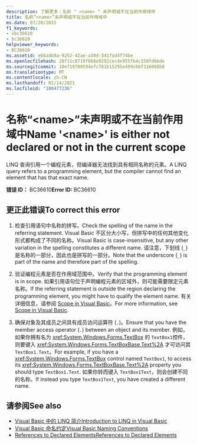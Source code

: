 ```yaml
---
description: 了解更多：名称 " <name> " 未声明或不在当前作用域中
title: 名称“<name>”未声明或不在当前作用域中
ms.date: 07/20/2015
f1_keywords:
- vbc36610
- bc36610
helpviewer_keywords:
- BC36610
ms.assetid: e66a4b8a-9252-42ae-a30d-341fad4f74be
ms.openlocfilehash: 28f11c8719f666e9292cec4e955fb4c150fd6bde
ms.sourcegitcommit: 10e719780594efc781b15295e499c66f316068b8
ms.translationtype: MT
ms.contentlocale: zh-CN
ms.lasthandoff: 02/14/2021
ms.locfileid: "100477236"
---
```

# <a name="name-name-is-either-not-declared-or-not-in-the-current-scope"></a><span data-ttu-id="7e642-103">名称“\<name>”未声明或不在当前作用域中</span><span class="sxs-lookup"><span data-stu-id="7e642-103">Name '\<name>' is either not declared or not in the current scope</span></span>

<span data-ttu-id="7e642-104">LINQ 查询引用一个编程元素，但编译器无法找到具有相同名称的元素。</span><span class="sxs-lookup"><span data-stu-id="7e642-104">A LINQ query refers to a programming element, but the compiler cannot find an element that has that exact name.</span></span>  
  
 <span data-ttu-id="7e642-105">**错误 ID：** BC36610</span><span class="sxs-lookup"><span data-stu-id="7e642-105">**Error ID:** BC36610</span></span>  
  
## <a name="to-correct-this-error"></a><span data-ttu-id="7e642-106">更正此错误</span><span class="sxs-lookup"><span data-stu-id="7e642-106">To correct this error</span></span>  
  
1. <span data-ttu-id="7e642-107">检查引用语句中名称的拼写。</span><span class="sxs-lookup"><span data-stu-id="7e642-107">Check the spelling of the name in the referring statement.</span></span> <span data-ttu-id="7e642-108">Visual Basic 不区分大小写，但拼写中的任何其他变化形式都构成了不同的名称。</span><span class="sxs-lookup"><span data-stu-id="7e642-108">Visual Basic is case-insensitive, but any other variation in the spelling constitutes a different name.</span></span> <span data-ttu-id="7e642-109">请注意，下划线 (`_`) 是名称的一部分，因此也是拼写的一部分。</span><span class="sxs-lookup"><span data-stu-id="7e642-109">Note that the underscore (`_`) is part of the name and therefore part of the spelling.</span></span>  
  
2. <span data-ttu-id="7e642-110">验证编程元素是否在作用域范围中。</span><span class="sxs-lookup"><span data-stu-id="7e642-110">Verify that the programming element is in scope.</span></span> <span data-ttu-id="7e642-111">如果引用语句位于声明编程元素的区域外，则可能需要限定元素名称。</span><span class="sxs-lookup"><span data-stu-id="7e642-111">If the referring statement is outside the region declaring the programming element, you might have to qualify the element name.</span></span> <span data-ttu-id="7e642-112">有关详细信息，请参阅 [Scope in Visual Basic](../programming-guide/language-features/declared-elements/scope.md)。</span><span class="sxs-lookup"><span data-stu-id="7e642-112">For more information, see [Scope in Visual Basic](../programming-guide/language-features/declared-elements/scope.md).</span></span>  
  
3. <span data-ttu-id="7e642-113">确保对象及其成员之间具有成员访问运算符 (`.`)。</span><span class="sxs-lookup"><span data-stu-id="7e642-113">Ensure that you have the member access operator (`.`) between an object and its member.</span></span> <span data-ttu-id="7e642-114">例如，如果你拥有名为 <xref:System.Windows.Forms.TextBox> 的 `TextBox1`控件，则要键入 <xref:System.Windows.Forms.TextBoxBase.Text%2A> 才可访问其 `TextBox1.Text`。</span><span class="sxs-lookup"><span data-stu-id="7e642-114">For example, if you have a <xref:System.Windows.Forms.TextBox> control named `TextBox1`, to access its <xref:System.Windows.Forms.TextBoxBase.Text%2A> property you should type `TextBox1.Text`.</span></span> <span data-ttu-id="7e642-115">如果你转而键入 `TextBox1Text`，则会创建不同的名称。</span><span class="sxs-lookup"><span data-stu-id="7e642-115">If instead you type `TextBox1Text`, you have created a different name.</span></span>  
  
## <a name="see-also"></a><span data-ttu-id="7e642-116">请参阅</span><span class="sxs-lookup"><span data-stu-id="7e642-116">See also</span></span>

- [<span data-ttu-id="7e642-117">Visual Basic 中的 LINQ 简介</span><span class="sxs-lookup"><span data-stu-id="7e642-117">Introduction to LINQ in Visual Basic</span></span>](../programming-guide/language-features/linq/introduction-to-linq.md)
- [<span data-ttu-id="7e642-118">Visual Basic 命名约定</span><span class="sxs-lookup"><span data-stu-id="7e642-118">Visual Basic Naming Conventions</span></span>](../programming-guide/program-structure/naming-conventions.md)
- [<span data-ttu-id="7e642-119">References to Declared Elements</span><span class="sxs-lookup"><span data-stu-id="7e642-119">References to Declared Elements</span></span>](../programming-guide/language-features/declared-elements/references-to-declared-elements.md)
